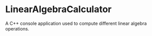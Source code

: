 # LinearAlgebraCalculator
A C++ console application used to compute different linear algebra operations.
